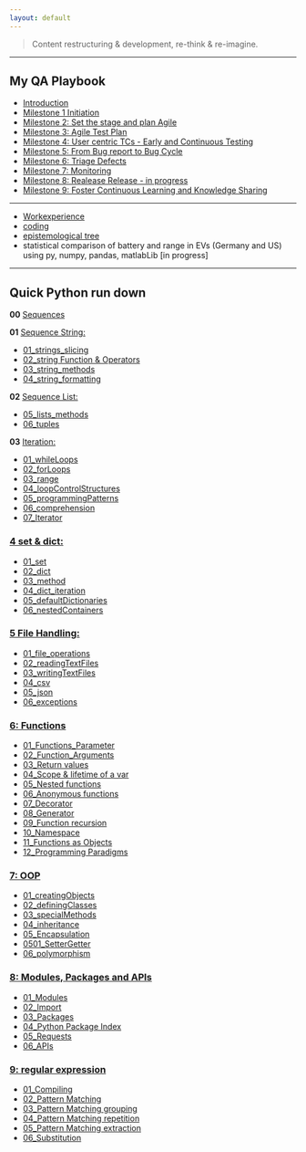 ```yaml
---
layout: default
---
```


> Content restructuring & development, re-think & re-imagine.

---

## My QA Playbook
  - [Introduction](./playbook/qa_playbook.html)
  - [Milestone 1 Initiation](./playbook/01.html)
  - [Milestone 2: Set the stage and plan Agile](./playbook/02.html)
  - [Milestone 3: Agile Test Plan](./playbook/0.html)
  - [Milestone 4: User centric TCs - Early and Continuous Testing](./playbook/0.html)
  - [Milestone 5: From Bug report to Bug Cycle](./playbook/0.html)
  - [Milestone 6: Triage Defects](./playbook/0.html)
  - [Milestone 7: Monitoring](./playbook/07.html)
  - [Milestone 8: Realease Release - in progress](./playbook/0.html)
  - [Milestone 9: Foster Continuous Learning and Knowledge Sharing](./another-page.html)

---

- [Workexperience](https://sciustechnologia.github.io/)
- [coding]()
- [epistemological tree](epistemologicalTree.html)
- statistical comparison of battery and range in EVs (Germany and US) using py, numpy, pandas, matlabLib [in progress]


---

## Quick Python run down

**00** [Sequences](./pythonic/02_string_listTuple/06_sequences.html)

**01** [Sequence String:](./pythonic/02_string_listTuple/02_01_strings.html)
- [01_strings_slicing](./pythonic/02_string_listTuple/02_02_strings_slicing.html)
- [02_string Function & Operators](./pythonic/02_string_listTuple/03_stringOperators_functions.html)
- [03_string_methods](./pythonic/02_string_listTuple/04_string_methods.html)
- [04_string_formatting](./pythonic/02_string_listTuple/05_string_formatting.html)

**02** [Sequence List:](./pythonic/02_string_listTuple/07_lists.html)
- [05_lists_methods](./pythonic/02_string_listTuple/08_lists_methods.html)
- [06_tuples](./pythonic/02_string_listTuple/09_tuples.html)

**03** [Iteration:](./pythonic/03_iteration/03.html)
- [01_whileLoops](./pythonic/03_iteration/01_while_loops.html)
- [02_forLoops](./pythonic/03_iteration/02_forLoops.html)
- [03_range](./pythonic/03_iteration/03_range.html)
- [04_loopControlStructures](./pythonic/03_iteration/04_loopControlStructures.html)
- [05_programmingPatterns](./pythonic/03_iteration/05_programmingPatterns.html)
- [06_comprehension](./pythonic/03_iteration/06_comprehension.html)
- [07_Iterator](./pythonic/06_functions/0307_iterator.html)

### [4 set & dict:](./pythonic/04_set_dict/04.html)

- [01_set](./pythonic/04_set_dict/01_set.html)
- [02_dict](./pythonic/04_set_dict/02_dict.html)
- [03_method](./pythonic/04_set_dict/03_method.html)
- [04_dict_iteration](./pythonic/04_set_dict/04_dict_iteration.html)
- [05_defaultDictionaries](./pythonic/04_set_dict/05_defaultDictionaries.html)
- [06_nestedContainers](./pythonic/04_set_dict/06_nestedContainers.html)

### [5 File Handling:](./pythonic/05_file/0500_files.html)

- [01_file_operations](./pythonic/05_file/0501_file_operations.html)
- [02_readingTextFiles](./pythonic/05_file/0502_readingTextFiles.html)
- [03_writingTextFiles](./pythonic/05_file/0503_writingTextFiles.html)
- [04_csv](./pythonic/05_file/0504_csv.html)
- [05_json](./pythonic/05_file/0505_json.html)
- [06_exceptions](./pythonic/05_file/0506_exceptions.html)

### [6: Functions](./pythonic/06_functions/06.html)

- [01_Functions_Parameter](./pythonic/06_functions/0601_Parameter.html)
- [02_Function_Arguments](./pythonic/06_functions/0602_Arguments.html)
- [03_Return values](./pythonic/06_functions/0603.html)
- [04_Scope & lifetime of a var](./pythonic/06_functions/0604.html)
- [05_Nested functions](./pythonic/06_functions/0605.html)
- [06_Anonymous functions](./pythonic/06_functions/0606.html)
- [07_Decorator](./pythonic/06_functions/0607.html)
- [08_Generator](./pythonic/06_functions/0609.html)
- [09_Function recursion](./pythonic/06_functions/0610_recursion.html)
- [10_Namespace](./pythonic/06_functions/0611_Namespace.html)
- [11_Functions as Objects](./pythonic/06_functions/0612_functions_asObjects.html)
- [12_Programming Paradigms](./pythonic/06_functions/0613_ProgrammingParadigms.html)

### [7: OOP](./pythonic/07_oop/07.html)

- [01_creatingObjects](./pythonic/07_oop/0701_CreatingObjects.html)
- [02_definingClasses](./pythonic/07_oop/0702_DefiningClasses.html)
- [03_specialMethods](./pythonic/07_oop/0703_SpecialMethods.html)
- [04_inheritance](./pythonic/07_oop/0704_Inheritance.html)
- [05_Encapsulation](./pythonic/07_oop/0705_encapsulation.html)
- [0501_SetterGetter](./pythonic/07_oop/070501_setterGetter.html)
- [06_polymorphism](./pythonic/07_oop/0706_polymorphism.html)

### [8: Modules, Packages and APIs](./pythonic/08_modulesPackageAPIs/08.html)

- [01_Modules](./pythonic/08_modulesPackageAPIs/08_01.html)
- [02_Import](./pythonic/08_modulesPackageAPIs/08_02.html)
- [03_Packages](./pythonic/08_modulesPackageAPIs/08_03.html)
- [04_Python Package Index](./pythonic/08_modulesPackageAPIs/08_04.html)
- [05_Requests](./pythonic/08_modulesPackageAPIs/08_05.html)
- [06_APIs](./pythonic/08_modulesPackageAPIs/08_06.html)

### [9: regular expression](./pythonic/09_regularExpressions/09.html)

- [01_Compiling](./pythonic/09_regularExpressions/0901.html)
- [02_Pattern Matching](./pythonic/09_regularExpressions/0902.html)
- [03_Pattern Matching grouping](./pythonic/09_regularExpressions/0903.html)
- [04_Pattern Matching repetition](./pythonic/09_regularExpressions/0904.html)
- [05_Pattern Matching extraction](./pythonic/09_regularExpressions/0905.html)
- [06_Substitution](./pythonic/09_regularExpressions/0906.html)
